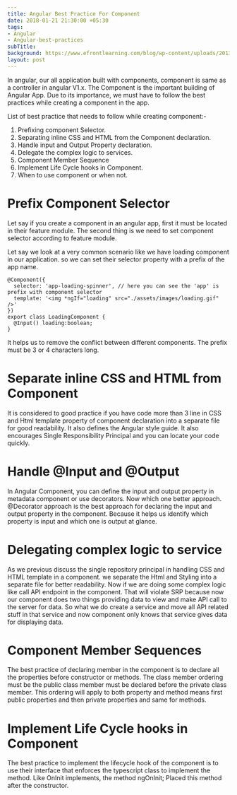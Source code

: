 ```yaml
---
title: Angular Best Practice For Component
date: 2018-01-21 21:30:00 +05:30
tags:
- Angular
- Angular-best-practices
subTitle: 
background: https://www.efrontlearning.com/blog/wp-content/uploads/2013/08/homepage-design-best-practices.jpg
layout: post
---
```


In angular, our all application built with components, component is same as a controller in angular V1.x. The Component is the important building of Angular App.  Due to its importance, we must have to follow the best practices while creating a component in the app.

List of best practice that needs to follow while creating component:-
1. Prefixing component Selector.
2. Separating inline CSS and HTML from the Component declaration.
3. Handle input and Output Property declaration.
4. Delegate the complex logic to services.
5. Component Member Sequence
6. Implement Life Cycle hooks in Component.
7. When to use component or when not.


# Prefix Component Selector
Let say if you create a component in an angular app, first it must be located in their feature module. The second thing is we need to set component selector according to feature module.

Let say we look at a very common scenario like we have loading component in our application. so we can set their selector property with a prefix of the app name.
```
@Component({
  selector: 'app-loading-spinner', // here you can see the 'app' is prefix with component selector
  template: '<img *ngIf="loading" src="./assets/images/loading.gif" />'
})
export class LoadingComponent {
  @Input() loading:boolean;
}
```
It helps us to remove the conflict between different components. The prefix must be 3 or 4 characters long.

# Separate inline CSS and HTML from Component
It is considered to good practice if you have code more than 3 line in CSS and Html template property of component declaration into a separate file for good readability. It also defines the Angular style guide.
It also encourages Single Responsibility Principal and you can locate your code quickly.

# Handle @Input and @Output 
In Angular Component, you can define the input and output property in metadata component or use decorators. Now which one better approach. @Decorator approach is the best approach for declaring the input and output property in the component. Because it helps us identify which property is input and which one is output at glance. 

# Delegating complex logic to service
As we previous discuss the single repository principal in handling CSS and HTML template in a component. we separate the Html and Styling into a separate file for better readability. Now if we are doing some complex logic like call API endpoint in the component. That will violate SRP because now our component does two things providing data to view and make API call to the server for data. So what we do create a service and move all API related stuff in that service and now component only knows that service gives data for displaying data.

# Component Member Sequences
The best practice of declaring member in the component is to declare all the properties before constructor or methods. The class member ordering must be the public class member must be declared before the private class member. This ordering will apply to both property and method means first public properties and then private properties and same for methods.

# Implement Life Cycle hooks in Component
The best practice to implement the lifecycle hook of the component is to use their interface that enforces the typescript class to implement the method. Like OnInit implements, the method ngOnInit; Placed this method after the constructor.
